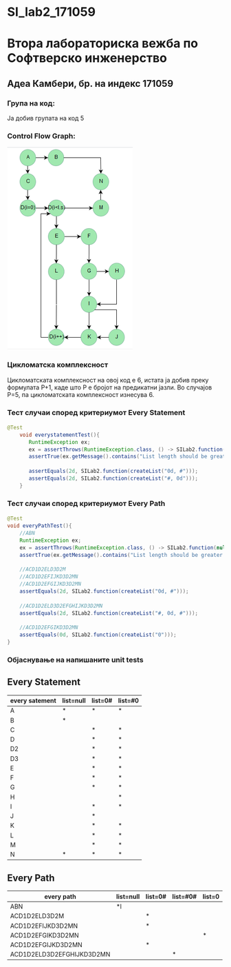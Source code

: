 # SI_lab2_171059

# Втора лабораториска вежба по Софтверско инженерство



## Адеа Камбери, бр. на индекс 171059



### Група на код:
Ја добив групата на код 5

### Control Flow Graph:

![](\image\SILab2.png)



### Цикломатска комплексност
Цикломатската комплексност на овој код е 6, истата ја добив преку формулата P+1, каде што P е бројот на предикатни јазли. Во случајoв P=5, па цикломатската комплексност изнесува 6.


### Тест случаи според критериумот Every Statement
```java
@Test
    void everystatementTest(){
       RuntimeException ex;
       ex = assertThrows(RuntimeException.class, () -> SILab2.function(null));
       assertTrue(ex.getMessage().contains("List length should be greater than 0"));

       assertEquals(2d, SILab2.function(createList("0d, #")));
       assertEquals(2d, SILab2.function(createList("#, 0d")));
    }
```



### Teст случаи според критериумот Every Path
```java
@Test
void everyPathTest(){
    //ABN
    RuntimeException ex;
    ex = assertThrows(RuntimeException.class, () -> SILab2.function(null));
    assertTrue(ex.getMessage().contains("List length should be greater than 0"));

    //ACD1D2ELD3D2M
    //ACD1D2EFIJKD3D2MN
    //ACD1D2EFGIJKD3D2MN
    assertEquals(2d, SILab2.function(createList("0d, #")));

    //ACD1D2ELD3D2EFGHIJKD3D2MN
    assertEquals(2d, SILab2.function(createList("#, 0d, #")));

    //ACD1D2EFGIKD3D2MN
    assertEquals(0d, SILab2.function(createList("0")));
}
```




### Објаснување на напишаните unit tests

## Every Statement

| every satement | list=null | list=0# | list=#0 |
| -------------- | --------- | ------- | ------- |
| A              | *         | *       | *       |
| B              | *         |         |         |
| C              |           | *       | *       |
| D              |           | *       | *       |
| D2             |           | *       | *       |
| D3             |           | *       | *       |
| E              |           | *       | *       |
| F              |           | *       | *       |
| G              |           | *       | *       |
| H              |           |         | *       |
| I              |           | *       | *       |
| J              |           | *       |         |
| K              |           | *       | *       |
| L              |           | *       | *       |
| M              |           | *       | *       |
| N              | *         | *       | *       |



## Every Path

| every path                | list=null | list=0# | list=#0# | list=0 |
| ------------------------- | --------- | ------- | -------- | ------ |
| ABN                       | *l        |         |          |        |
| ACD1D2ELD3D2M             |           | *       |          |        |
| ACD1D2EFIJKD3D2MN         |           | *       |          |        |
| ACD1D2EFGIKD3D2MN         |           |         |          | *      |
| ACD1D2EFGIJKD3D2MN        |           | *       |          |        |
| ACD1D2ELD3D2EFGHIJKD3D2MN |           |         | *        |        |